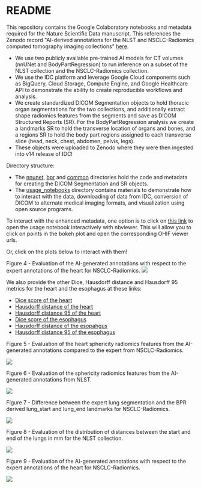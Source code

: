 # README

This repository contains the Google Colaboratory notebooks and metadata required for the Nature Scientific Data manuscript. This references the Zenodo record "AI-derived annotations for the NLST and NSCLC-Radiomics computed tomography imaging collections" [here](https://zenodo.org/record/7822904#.ZGP7jXbMKUk). 
- We use two publicly available pre-trained AI models for CT volumes (nnUNet and BodyPartRegression) to run inference on a subset of the NLST collection and the NSCLC-Radiomics collection. 
- We use the IDC platform and leverage Google Cloud components such as BigQuery, Cloud Storage, Compute Engine, and Google Healthcare API to demonstrate the ability to create reproducible workflows and analysis. 
- We create standardized DICOM Segmentation objects to hold thoracic organ segmentations for the two collections, and additionally extract shape radiomics features from the segments and save as DICOM Structured Reports (SR). For the BodyPartRegression analysis we create a landmarks SR to hold the transverse location of organs and bones, and a regions SR to hold the body part regions assigned to each transverse slice (head, neck, chest, abdomen, pelvis, legs). 
- These objects were uploaded to Zenodo where they were then ingested into v14 release of IDC!

Directory structure: 
- The [nnunet](https://github.com/ImagingDataCommons/nnU-Net-BPR-annotations/tree/main/nnunet), [bpr](https://github.com/ImagingDataCommons/nnU-Net-BPR-annotations/tree/main/bpr) and [common](https://github.com/ImagingDataCommons/nnU-Net-BPR-annotations/tree/main/common/queries) directories hold the code and metadata for creating the DICOM Segmentation and SR objects. 
- The [usage_notebooks](https://github.com/ImagingDataCommons/nnU-Net-BPR-annotations/tree/main/usage_notebooks) directory contains materials to demonstrate how to interact with the data, downloading of data from IDC, conversion of DICOM to alternate medical imaging formats, and visualization using open source programs. 

To interact with the enhanced metadata, one option is to click on [this link](https://nbviewer.org/github/ImagingDataCommons/nnU-Net-BPR-annotations/blob/main/usage_notebooks/scientific_data_paper_usage_notes.ipynb) to open the usage notebook interactively with nbviewer. This will allow you to click on points in the bokeh plot and open the corresponding OHIF viewer urls. 

Or, click on the plots below to interact with them! 

Figure 4 - Evaluation of the AI-generated annotations with respect to the expert annotations of the heart for NSCLC-Radiomics. 
[![](https://github.com/ImagingDataCommons/nnU-Net-BPR-annotations/blob/main/usage_notebooks/bokeh_figures/figure4.JPG)](https://htmlpreview.github.io/?https://github.com/ImagingDataCommons/nnU-Net-BPR-annotations/blob/main/usage_notebooks/bokeh_figures/figure_4_dice_heart.html)

We also provide the other Dice, Hausdorff distance and Hausdorff 95 metrics for the heart and the esophagus at these links: 
- [Dice score of the heart](https://htmlpreview.github.io/?https://github.com/ImagingDataCommons/nnU-Net-BPR-annotations/blob/main/usage_notebooks/bokeh_figures/figure_4_dice_heart.html)
- [Hausdorff distance of the heart](https://htmlpreview.github.io/?https://github.com/ImagingDataCommons/nnU-Net-BPR-annotations/blob/main/usage_notebooks/bokeh_figures/figure_4_hd_heart.html)
- [Hausdorff distance 95 of the heart](https://htmlpreview.github.io/?https://github.com/ImagingDataCommons/nnU-Net-BPR-annotations/blob/main/usage_notebooks/bokeh_figures/figure_4_hd_95_heart.html)
- [Dice score of the esophagus](https://htmlpreview.github.io/?https://github.com/ImagingDataCommons/nnU-Net-BPR-annotations/blob/main/usage_notebooks/bokeh_figures/figure_4_dice_esophagus.html)
- [Hausdorff distance of the esopahgus](https://htmlpreview.github.io/?https://github.com/ImagingDataCommons/nnU-Net-BPR-annotations/blob/main/usage_notebooks/bokeh_figures/figure_4_hd_esophagus.html)
- [Hausdorff distance 95 of the esophagus](https://htmlpreview.github.io/?https://github.com/ImagingDataCommons/nnU-Net-BPR-annotations/blob/main/usage_notebooks/bokeh_figures/figure_4_hd_95_esophagus.html)

Figure 5 - Evaluation of the heart sphericity radiomics features from the AI-generated annotations compared to the expert from NSCLC-Radiomics.

[![](https://github.com/ImagingDataCommons/nnU-Net-BPR-annotations/blob/main/usage_notebooks/bokeh_figures/figure5.JPG)](https://htmlpreview.github.io/?https://github.com/ImagingDataCommons/nnU-Net-BPR-annotations/blob/main/usage_notebooks/bokeh_figures/figure_5.html)

Figure 6 - Evaluation of the sphericity radiomics features from the AI-generated annotations from NLST. 

[![](https://github.com/ImagingDataCommons/nnU-Net-BPR-annotations/blob/main/usage_notebooks/bokeh_figures/figure6.JPG)](https://htmlpreview.github.io/?https://github.com/ImagingDataCommons/nnU-Net-BPR-annotations/blob/main/usage_notebooks/bokeh_figures/figure_6.html)

Figure 7 - Difference between the expert lung segmentation and the BPR derived lung_start and lung_end landmarks for NSCLC-Radiomics.  

[![](https://github.com/ImagingDataCommons/nnU-Net-BPR-annotations/blob/main/usage_notebooks/bokeh_figures/figure7.JPG)](https://htmlpreview.github.io/?https://github.com/ImagingDataCommons/nnU-Net-BPR-annotations/blob/main/usage_notebooks/bokeh_figures/figure_7.html)

Figure 8 - Evaluation of the distribution of distances between the start and end of the lungs in mm for the NLST collection. 

[![](https://github.com/ImagingDataCommons/nnU-Net-BPR-annotations/blob/main/usage_notebooks/bokeh_figures/figure8.JPG)](https://htmlpreview.github.io/?https://github.com/ImagingDataCommons/nnU-Net-BPR-annotations/blob/main/usage_notebooks/bokeh_figures/figure_8.html)

Figure 9 - Evaluation of the AI-generated annotations with respect to the expert annotations of the heart for NSCLC-Radiomics. 

[![](https://github.com/ImagingDataCommons/nnU-Net-BPR-annotations/blob/main/usage_notebooks/bokeh_figures/figure9.JPG)](https://htmlpreview.github.io/?https://github.com/ImagingDataCommons/nnU-Net-BPR-annotations/blob/main/usage_notebooks/bokeh_figures/figure_9.html)


<!---
- Alternatively, click on these links to interact with the bokeh plots that are included in the Scientific Data manuscript:
  - [Figure 4](https://htmlpreview.github.io/?https://github.com/ImagingDataCommons/nnU-Net-BPR-annotations/blob/main/usage_notebooks/bokeh_figures/figure_4_dice_heart.html) - Evaluation of the AI-generated annotations with respect to the expert annotations of the heart for NSCLC-Radiomics. 
  - We also provide the other Dice, Hausdorff distance and Hausdorff 95 metrics for the heart and the esophagus: 
    - [Dice score of the heart](https://htmlpreview.github.io/?https://github.com/ImagingDataCommons/nnU-Net-BPR-annotations/blob/main/usage_notebooks/bokeh_figures/figure_4_dice_heart.html)
    - [Hausdorff distance of the heart](https://htmlpreview.github.io/?https://github.com/ImagingDataCommons/nnU-Net-BPR-annotations/blob/main/usage_notebooks/bokeh_figures/figure_4_hd_heart.html)
    - [Hausdorff distance 95 of the heart](https://htmlpreview.github.io/?https://github.com/ImagingDataCommons/nnU-Net-BPR-annotations/blob/main/usage_notebooks/bokeh_figures/figure_4_hd_95_heart.html)
    - [Dice score of the esophagus](https://htmlpreview.github.io/?https://github.com/ImagingDataCommons/nnU-Net-BPR-annotations/blob/main/usage_notebooks/bokeh_figures/figure_4_dice_esophagus.html)
    - [Hausdorff distance of the esopahgus](https://htmlpreview.github.io/?https://github.com/ImagingDataCommons/nnU-Net-BPR-annotations/blob/main/usage_notebooks/bokeh_figures/figure_4_hd_esophagus.html)
    - [Hausdorff distance 95 of the esophagus](https://htmlpreview.github.io/?https://github.com/ImagingDataCommons/nnU-Net-BPR-annotations/blob/main/usage_notebooks/bokeh_figures/figure_4_hd_95_esophagus.html)
  - [Figure 5](https://htmlpreview.github.io/?https://github.com/ImagingDataCommons/nnU-Net-BPR-annotations/blob/main/usage_notebooks/bokeh_figures/figure_5.html) - Evaluation of the heart sphericity radiomics features from the AI-generated annotations compared to the expert from NSCLC-Radiomics.
  - [Figure 6](https://htmlpreview.github.io/?https://github.com/ImagingDataCommons/nnU-Net-BPR-annotations/blob/main/usage_notebooks/bokeh_figures/figure_6.html) - Evaluation of the sphericity radiomics features from the AI-generated annotations from NLST. 
  - [Figure 7](https://htmlpreview.github.io/?https://github.com/ImagingDataCommons/nnU-Net-BPR-annotations/blob/main/usage_notebooks/bokeh_figures/figure_7.html) - Difference between the expert lung segmentation and the BPR derived lung_start and lung_end landmarks for NSCLC-Radiomics. 
  - [Figure 8](https://htmlpreview.github.io/?https://github.com/ImagingDataCommons/nnU-Net-BPR-annotations/blob/main/usage_notebooks/bokeh_figures/figure_8.html) - Evaluation of the distribution of distances between the start and end of the lungs in mm for the NLST collection. 
  - [Figure 9](https://htmlpreview.github.io/?https://github.com/ImagingDataCommons/nnU-Net-BPR-annotations/blob/main/usage_notebooks/bokeh_figures/figure_9.html) - Evaluation of the percentage of slices assigned to each region (head, neck, chest, abdomen, pelvis and legs) for the NLST collection.
-->
